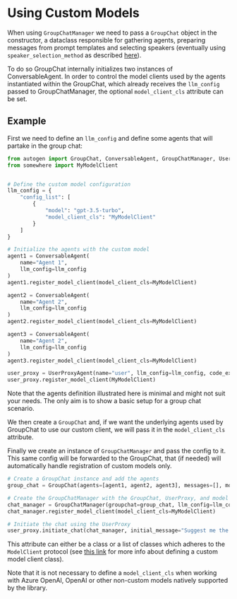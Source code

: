 # Using Custom Models

When using `GroupChatManager` we need to pass a `GroupChat` object in the constructor, a dataclass responsible for
gathering agents, preparing messages from prompt templates and selecting speakers
(eventually using `speaker_selection_method` as described [here](customized_speaker_selection)).

To do so GroupChat internally initializes two instances of ConversableAgent.
In order to control the model clients used by the agents instantiated within the GroupChat, which already receives the
`llm_config` passed to GroupChatManager, the optional `model_client_cls` attribute can be set.


## Example
First we need to define an `llm_config` and define some agents that will partake in the group chat:
```python
from autogen import GroupChat, ConversableAgent, GroupChatManager, UserProxyAgent
from somewhere import MyModelClient


# Define the custom model configuration
llm_config = {
    "config_list": [
        {
            "model": "gpt-3.5-turbo",
            "model_client_cls": "MyModelClient"
        }
    ]
}

# Initialize the agents with the custom model
agent1 = ConversableAgent(
    name="Agent 1",
    llm_config=llm_config
)
agent1.register_model_client(model_client_cls=MyModelClient)

agent2 = ConversableAgent(
    name="Agent 2",
    llm_config=llm_config
)
agent2.register_model_client(model_client_cls=MyModelClient)

agent3 = ConversableAgent(
    name="Agent 2",
    llm_config=llm_config
)
agent3.register_model_client(model_client_cls=MyModelClient)

user_proxy = UserProxyAgent(name="user", llm_config=llm_config, code_execution_config={"use_docker": False})
user_proxy.register_model_client(MyModelClient)
```

Note that the agents definition illustrated here is minimal and might not suit your needs. The only aim is to show a
basic setup for a group chat scenario.

We then create a `GroupChat` and, if we want the underlying agents used by GroupChat to use our
custom client, we will pass it in the `model_client_cls` attribute.

Finally we create an instance of `GroupChatManager` and pass the config to it. This same config will be forwarded to
the GroupChat, that (if needed) will automatically handle registration of custom models only.

```python
# Create a GroupChat instance and add the agents
group_chat = GroupChat(agents=[agent1, agent2, agent3], messages=[], model_client_cls=MyModelClient)

# Create the GroupChatManager with the GroupChat, UserProxy, and model configuration
chat_manager = GroupChatManager(groupchat=group_chat, llm_config=llm_config)
chat_manager.register_model_client(model_client_cls=MyModelClient)

# Initiate the chat using the UserProxy
user_proxy.initiate_chat(chat_manager, initial_message="Suggest me the most trending papers in microbiology that you think might interest me")

```

This attribute can either be a class or a list of classes which adheres to the `ModelClient` protocol (see
[this link](../non-openai-models/about-using-nonopenai-models) for more info about defining a custom model client
class).

Note that it is not necessary to define a `model_client_cls` when working with Azure OpenAI, OpenAI or other non-custom
models natively supported by the library.
